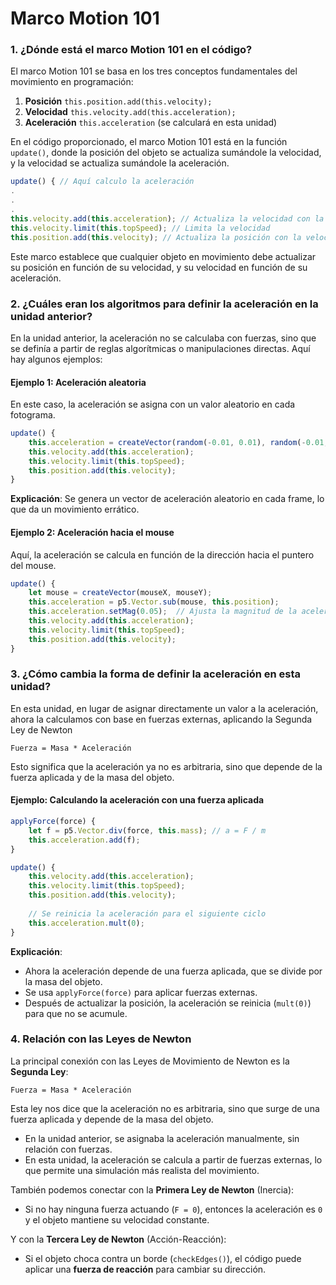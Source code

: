 # Marco Motion 101
### 1. ¿Dónde está el marco Motion 101 en el código?

El marco Motion 101 se basa en los tres conceptos fundamentales del movimiento en programación:

1.  **Posición**  `this.position.add(this.velocity);`
2.  **Velocidad**  `this.velocity.add(this.acceleration);`
3.  **Aceleración**  `this.acceleration` (se calculará en esta unidad)

En el código proporcionado, el marco Motion 101 está en la función `update()`, donde la posición del objeto se actualiza sumándole la velocidad, y la velocidad se actualiza sumándole la aceleración.

```js
update() { // Aquí calculo la aceleración 
.
. 
. 
this.velocity.add(this.acceleration); // Actualiza la velocidad con la aceleración
this.velocity.limit(this.topSpeed); // Limita la velocidad
this.position.add(this.velocity); // Actualiza la posición con la velocidad
```

Este marco establece que cualquier objeto en movimiento debe actualizar su posición en función de su velocidad, y su velocidad en función de su aceleración.

### 2. ¿Cuáles eran los algoritmos para definir la aceleración en la unidad anterior?

En la unidad anterior, la aceleración no se calculaba con fuerzas, sino que se definía a partir de reglas algorítmicas o manipulaciones directas. Aquí hay algunos ejemplos:

#### Ejemplo 1: Aceleración aleatoria

En este caso, la aceleración se asigna con un valor aleatorio en cada fotograma.
```js
update() {
    this.acceleration = createVector(random(-0.01, 0.01), random(-0.01, 0.01));
    this.velocity.add(this.acceleration);
    this.velocity.limit(this.topSpeed);
    this.position.add(this.velocity);
}
```
**Explicación**: Se genera un vector de aceleración aleatorio en cada frame, lo que da un movimiento errático.


#### Ejemplo 2: Aceleración hacia el mouse

Aquí, la aceleración se calcula en función de la dirección hacia el puntero del mouse.

```js
update() {
    let mouse = createVector(mouseX, mouseY);
    this.acceleration = p5.Vector.sub(mouse, this.position);
    this.acceleration.setMag(0.05);  // Ajusta la magnitud de la aceleración
    this.velocity.add(this.acceleration);
    this.velocity.limit(this.topSpeed);
    this.position.add(this.velocity);
}

```


### 3. ¿Cómo cambia la forma de definir la aceleración en esta unidad?

En esta unidad, en lugar de asignar directamente un valor a la aceleración, ahora la calculamos con base en fuerzas externas, aplicando la Segunda Ley de Newton


`Fuerza = Masa * Aceleración`

Esto significa que la aceleración ya no es arbitraria, sino que depende de la fuerza aplicada y de la masa del objeto.

#### Ejemplo: Calculando la aceleración con una fuerza aplicada
```js
applyForce(force) {
    let f = p5.Vector.div(force, this.mass); // a = F / m
    this.acceleration.add(f);
}

update() {
    this.velocity.add(this.acceleration);
    this.velocity.limit(this.topSpeed);
    this.position.add(this.velocity);
    
    // Se reinicia la aceleración para el siguiente ciclo
    this.acceleration.mult(0);
}

```

**Explicación**:

-   Ahora la aceleración depende de una fuerza aplicada, que se divide por la masa del objeto.
-   Se usa `applyForce(force)` para aplicar fuerzas externas.
-   Después de actualizar la posición, la aceleración se reinicia (`mult(0)`) para que no se acumule.

### 4. Relación con las Leyes de Newton

La principal conexión con las Leyes de Movimiento de Newton es la **Segunda Ley**:


 `Fuerza = Masa * Aceleración`


Esta ley nos dice que la aceleración no es arbitraria, sino que surge de una fuerza aplicada y depende de la masa del objeto.


-   En la unidad anterior, se asignaba la aceleración manualmente, sin relación con fuerzas.
-   En esta unidad, la aceleración se calcula a partir de fuerzas externas, lo que permite una simulación más realista del movimiento.


También podemos conectar con la **Primera Ley de Newton** (Inercia):

-   Si no hay ninguna fuerza actuando (`F = 0`), entonces la aceleración es `0` y el objeto mantiene su velocidad constante.


Y con la **Tercera Ley de Newton** (Acción-Reacción):

-   Si el objeto choca contra un borde (`checkEdges()`), el código puede aplicar una **fuerza de reacción** para cambiar su dirección.
